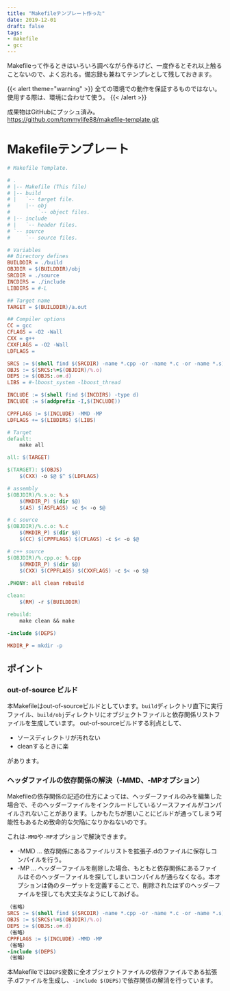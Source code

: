 ```yaml
---
title: "Makefileテンプレート作った"
date: 2019-12-01
draft: false
tags:
- makefile
- gcc
---
```


Makefileって作るときはいろいろ調べながら作るけど、一度作るとそれ以上触ることないので、よく忘れる。備忘録も兼ねてテンプレとして残しておきます。

{{< alert theme="warning" >}}
全ての環境での動作を保証するものではない。使用する際は、環境に合わせて使う。
{{< /alert >}}

成果物はGitHubにプッシュ済み。  
https://github.com/tommylife88/makefile-template.git

# Makefileテンプレート

```Makefile
# Makefile Template.

# .
# |-- Makefile (This file)
# |-- build
# |   `-- target file.
#     |-- obj
#         `-- object files.
# |-- include
# |   `-- header files.
# `-- source
#     `-- source files.

# Variables
## Directory defines
BUILDDIR = ./build
OBJDIR = $(BUILDDIR)/obj
SRCDIR = ./source
INCDIRS = ./include
LIBDIRS = #-L

## Target name
TARGET = $(BUILDDIR)/a.out

## Compiler options
CC = gcc
CFLAGS = -O2 -Wall
CXX = g++
CXXFLAGS = -O2 -Wall
LDFLAGS =

SRCS := $(shell find $(SRCDIR) -name *.cpp -or -name *.c -or -name *.s)
OBJS := $(SRCS:%=$(OBJDIR)/%.o)
DEPS := $(OBJS:.o=.d)
LIBS = #-lboost_system -lboost_thread

INCLUDE := $(shell find $(INCDIRS) -type d)
INCLUDE := $(addprefix -I,$(INCLUDE))

CPPFLAGS := $(INCLUDE) -MMD -MP
LDFLAGS += $(LIBDIRS) $(LIBS)

# Target
default:
	make all

all: $(TARGET)

$(TARGET): $(OBJS)
	$(CXX) -o $@ $^ $(LDFLAGS)

# assembly
$(OBJDIR)/%.s.o: %.s
	$(MKDIR_P) $(dir $@)
	$(AS) $(ASFLAGS) -c $< -o $@

# c source
$(OBJDIR)/%.c.o: %.c
	$(MKDIR_P) $(dir $@)
	$(CC) $(CPPFLAGS) $(CFLAGS) -c $< -o $@

# c++ source
$(OBJDIR)/%.cpp.o: %.cpp
	$(MKDIR_P) $(dir $@)
	$(CXX) $(CPPFLAGS) $(CXXFLAGS) -c $< -o $@
	
.PHONY: all clean rebuild

clean:
	$(RM) -r $(BUILDDIR)

rebuild:
	make clean && make

-include $(DEPS)

MKDIR_P = mkdir -p
```

## ポイント

### out-of-source ビルド

本Makefileはout-of-sourceビルドとしています。`build`ディレクトリ直下に実行ファイル、`build/obj`ディレクトリにオブジェクトファイルと依存関係リストファイルを生成しています。
out-of-sourceビルドする利点として、

* ソースディレクトリが汚れない
* cleanするときに楽

があります。

### ヘッダファイルの依存関係の解決（-MMD、-MPオプション）

Makefileの依存関係の記述の仕方によっては、ヘッダーファイルのみを編集した場合で、そのヘッダーファイルをインクルードしているソースファイルがコンパイルされないことがあります。しかもたちが悪いことにビルドが通ってしまう可能性もあるため致命的な欠陥になりかねないのです。

これは`-MMD`や`-MP`オプションで解決できます。

* -MMD … 依存関係にあるファイルリストを拡張子.dのファイルに保存しコンパイルを行う。
* -MP … ヘッダーファイルを削除した場合、もともと依存関係にあるファイルはそのヘッダーファイルを探してしまいコンパイルが通らなくなる。本オプションは偽のターゲットを定義することで、削除されたはずのヘッダーファイルを探しても大丈夫なようにしてあげる。

```Makefile
（省略）
SRCS := $(shell find $(SRCDIR) -name *.cpp -or -name *.c -or -name *.s)
OBJS := $(SRCS:%=$(OBJDIR)/%.o)
DEPS := $(OBJS:.o=.d)
（省略）
CPPFLAGS := $(INCLUDE) -MMD -MP
（省略）
-include $(DEPS)
（省略）
```

本Makefileでは`DEPS`変数に全オブジェクトファイルの依存ファイルである拡張子.dファイルを生成し、`-include $(DEPS)`で依存関係の解消を行っています。
